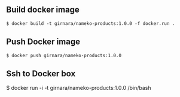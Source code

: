 ## Build docker image

    $ docker build -t girnara/nameko-products:1.0.0 -f docker.run .


## Push Docker image
    $ docker push girnara/nameko-products:1.0.0


## Ssh to Docker box
   $ docker run -i -t girnara/nameko-products:1.0.0 /bin/bash